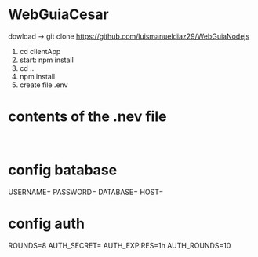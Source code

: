 # WebGuiaCesar

dowload -> git clone https://github.com/luismanueldiaz29/WebGuiaNodejs
<br>
1) cd clientApp
2) start: npm install
3) cd ..
4) npm install
5) create file .env

# contents of the .nev file

<br>

# config batabase

USERNAME=
PASSWORD=
DATABASE=
HOST=

# config auth

ROUNDS=8
AUTH_SECRET=
AUTH_EXPIRES=1h
AUTH_ROUNDS=10